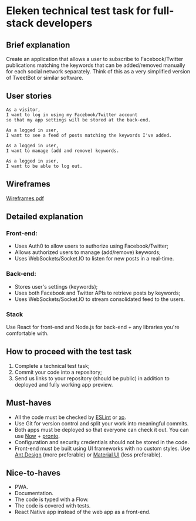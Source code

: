 # Eleken technical test task for full-stack developers

## Brief explanation

Create an application that allows a user to subscribe to Facebook/Twitter publications matching the keywords that can be added/removed manually for each social network separately. Think of this as a very simplified version of TweetBot or similar software.

## User stories

```
As a visitor,
I want to log in using my Facebook/Twitter account
so that my app settings will be stored at the back-end.
```

```
As a logged in user,
I want to see a feed of posts matching the keywords I've added.
```

```
As a logged in user,
I want to manage (add and remove) keywords.
```

```
As a logged in user,
I want to be able to log out.
```

## Wireframes

[Wireframes.pdf](Wireframes.pdf)

## Detailed explanation

### Front-end:

- Uses Auth0 to allow users to authorize using Facebook/Twitter;
- Allows authorized users to manage (add/remove) keywords;
- Uses WebSockets/Socket.IO to listen for new posts in a real-time.

### Back-end:

- Stores user's settings (keywords);
- Uses both Facebook and Twitter APIs to retrieve posts by keywords;
- Uses WebSockets/Socket.IO to stream consolidated feed to the users.

### Stack

Use React for front-end and Node.js for back-end + any libraries you're comfortable with.

## How to proceed with the test task

1. Complete a technical test task;
2. Commit your code into a repository;
3. Send us links to your repository (should be public) in addition to deployed and fully working app preview.

## Must-haves

- All the code must be checked by [ESLint](https://github.com/eslint/eslint) or [xo](https://github.com/xojs/xo).
- Use Git for version control and split your work into meaningful commits.
- Both apps must be deployed so that everyone can check it out. You can use [Now](https://zeit.co/now) + [pronto](https://github.com/vadimdemedes/pronto).
- Configuration and security credentials should not be stored in the code.
- Front-end must be built using UI frameworks with no custom styles. Use [Ant Design](https://ant.design/) (more preferable) or [Material UI](https://material-ui.com/) (less preferable).

## Nice-to-haves

- PWA.
- Documentation.
- The code is typed with a Flow.
- The code is covered with tests.
- React Native app instead of the web app as a front-end.
